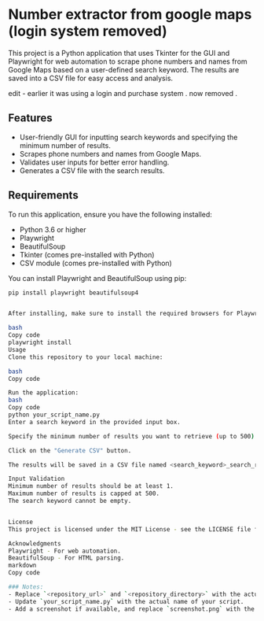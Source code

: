 # Number extractor from google maps (login system removed) 

This project is a Python application that uses Tkinter for the GUI and Playwright for web automation to scrape phone numbers and names from Google Maps based on a user-defined search keyword. The results are saved into a CSV file for easy access and analysis.

edit - 
earlier it was using a login and purchase system . now removed . 

## Features

- User-friendly GUI for inputting search keywords and specifying the minimum number of results.
- Scrapes phone numbers and names from Google Maps.
- Validates user inputs for better error handling.
- Generates a CSV file with the search results.

## Requirements

To run this application, ensure you have the following installed:

- Python 3.6 or higher
- Playwright
- BeautifulSoup
- Tkinter (comes pre-installed with Python)
- CSV module (comes pre-installed with Python)

You can install Playwright and BeautifulSoup using pip:

```bash
pip install playwright beautifulsoup4


After installing, make sure to install the required browsers for Playwright:

bash
Copy code
playwright install
Usage
Clone this repository to your local machine:

bash
Copy code

Run the application:
bash
Copy code
python your_script_name.py
Enter a search keyword in the provided input box.

Specify the minimum number of results you want to retrieve (up to 500).

Click on the "Generate CSV" button.

The results will be saved in a CSV file named <search_keyword>_search_results.csv.

Input Validation
Minimum number of results should be at least 1.
Maximum number of results is capped at 500.
The search keyword cannot be empty.


License
This project is licensed under the MIT License - see the LICENSE file for details.

Acknowledgments
Playwright - For web automation.
BeautifulSoup - For HTML parsing.
markdown
Copy code

### Notes:
- Replace `<repository_url>` and `<repository_directory>` with the actual URL and directory name of your GitHub repository.
- Update `your_script_name.py` with the actual name of your script.
- Add a screenshot if available, and replace `screenshot.png` with the correct path to your